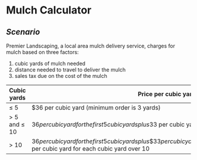 # Mulch Calculator
## _Scenario_
Premier Landscaping, a local area mulch delivery service, charges for mulch based on three factors: 
1. cubic yards of mulch needed
2. distance needed to travel to deliver the mulch
3. sales tax due on the cost of the mulch



| Cubic yards | Price per cubic yard |
| --- | --- |
| ≤ 5 | $36 per cubic yard (minimum order is 3 yards) |
| > 5 and ≤ 10 | $36 per cubic yard for the first 5 cubic yards plus$33 per cubic yard for each cubic yard over 5 |
| > 10 | $36 per cubic yard for the first 5 cubic yards plus\$33 per cubic yard for each cubic yard over 5 up to 10 plus$30 per cubic yard for each cubic yard over 10 |

